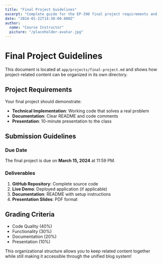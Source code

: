 ```yaml
---
title: "Final Project Guidelines"
excerpt: "Complete guide for the EP-390 final project requirements and submission."
date: "2024-01-22T14:30:00.000Z"
author:
  name: "Course Instructor"
  picture: "/placeholder-avatar.jpg"
---
```


# Final Project Guidelines

This document is located at `app/projects/final-project.md` and shows how project-related content can be organized in its own directory.

## Project Requirements

Your final project should demonstrate:

- **Technical Implementation**: Working code that solves a real problem
- **Documentation**: Clear README and code comments
- **Presentation**: 10-minute presentation to the class

## Submission Guidelines

### Due Date
The final project is due on **March 15, 2024** at 11:59 PM.

### Deliverables

1. **GitHub Repository**: Complete source code
2. **Live Demo**: Deployed application (if applicable)
3. **Documentation**: README with setup instructions
4. **Presentation Slides**: PDF format

## Grading Criteria

- Code Quality (40%)
- Functionality (30%)
- Documentation (20%)
- Presentation (10%)

This organizational structure allows you to keep related content together while still making it accessible through the unified blog system!
